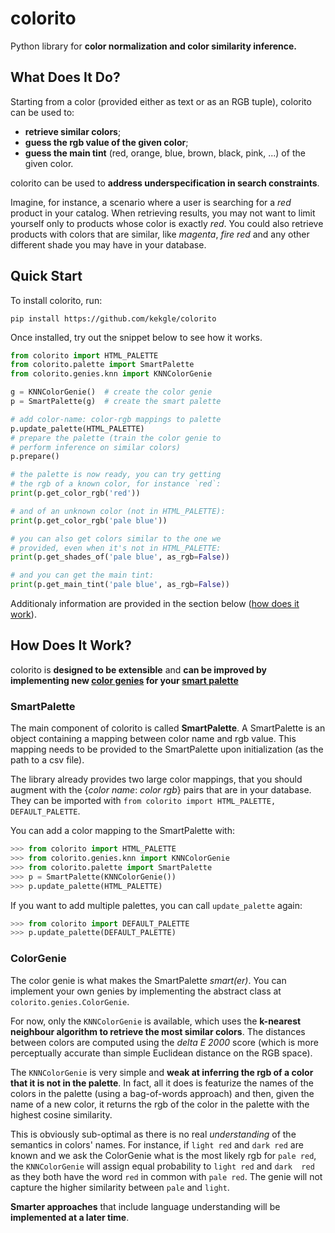 # colorito

Python library for **color normalization and color similarity inference.**

## What Does It Do?

Starting from a color (provided either as text or as an RGB tuple), colorito can be used to:
* **retrieve similar colors**;
* **guess the rgb value of the given color**;
* **guess the main tint** (red, orange, blue, brown, black, pink, ...) of the given color.

colorito can be used to **address underspecification in search constraints**. 

Imagine, for instance, a scenario where a user is searching for a _red_ product in 
your catalog. When retrieving results, you may not want to limit yourself only to 
products whose color is exactly _red_. You could also retrieve products with colors 
that are similar, like _magenta_, _fire red_ and any other different shade you may 
have in your database. 

## Quick Start

To install colorito, run:

`pip install https://github.com/kekgle/colorito`

Once installed, try out the snippet below to see how it works. 

```python
from colorito import HTML_PALETTE
from colorito.palette import SmartPalette
from colorito.genies.knn import KNNColorGenie

g = KNNColorGenie()  # create the color genie
p = SmartPalette(g)  # create the smart palette

# add color-name: color-rgb mappings to palette
p.update_palette(HTML_PALETTE)
# prepare the palette (train the color genie to
# perform inference on similar colors)
p.prepare()

# the palette is now ready, you can try getting
# the rgb of a known color, for instance `red`:
print(p.get_color_rgb('red'))

# and of an unknown color (not in HTML_PALETTE):
print(p.get_color_rgb('pale blue'))

# you can also get colors similar to the one we
# provided, even when it's not in HTML_PALETTE:
print(p.get_shades_of('pale blue', as_rgb=False))

# and you can get the main tint:
print(p.get_main_tint('pale blue', as_rgb=False))

```

Additionaly information are provided in the section below 
([how does it work](#how-does-it-work)).

## How Does It Work?

colorito is **designed to be extensible** and **can be improved by 
implementing new [color genies](#colorgenie) for your 
[smart palette](#smartpalette)**


### SmartPalette
The main component of colorito is called **SmartPalette**. A SmartPalette is an
object containing a mapping between color name and rgb value. This mapping needs
to be provided to the SmartPalette upon initialization (as the path to a csv 
file).

The library already provides two large color mappings, that you should augment
with the {_color name_: _color rgb_} pairs that are in your database. They can
be imported with `from colorito import HTML_PALETTE, DEFAULT_PALETTE`.

You can add a color mapping to the SmartPalette with:
```python
>>> from colorito import HTML_PALETTE
>>> from colorito.genies.knn import KNNColorGenie
>>> from colorito.palette import SmartPalette
>>> p = SmartPalette(KNNColorGenie())
>>> p.update_palette(HTML_PALETTE)
```

If you want to add multiple palettes, you can call `update_palette` again:
```python
>>> from colorito import DEFAULT_PALETTE
>>> p.update_palette(DEFAULT_PALETTE)
```

### ColorGenie
The color genie is what makes the SmartPalette _smart(er)_. You can implement
your own genies by implementing the abstract class at 
`colorito.genies.ColorGenie`.

For now, only the `KNNColorGenie` is available, which uses the **k-nearest
neighbour algorithm to retrieve the most similar colors**. The distances
between colors are computed using the _delta E 2000_ score (which is more
perceptually accurate than simple Euclidean distance on the RGB space).

The `KNNColorGenie` is very simple and **weak at inferring the rgb of a color
that it is not in the palette**. In fact, all it does is featurize the names
of the colors in the palette (using a bag-of-words approach) and then, given
the name of a new color, it returns the rgb of the color in the palette with
the highest cosine similarity.

This is obviously sub-optimal as there is no real _understanding_ of the
semantics in colors' names. For instance, if `light red` and `dark red` are
known and we ask the ColorGenie what is the most likely rgb for `pale red`,
the `KNNColorGenie` will assign equal probability to `light red` and `dark 
red` as they both have the word `red` in common with `pale red`. The genie
will not capture the higher similarity between `pale` and `light`.

**Smarter approaches** that include language understanding will be
**implemented at a later time**.
